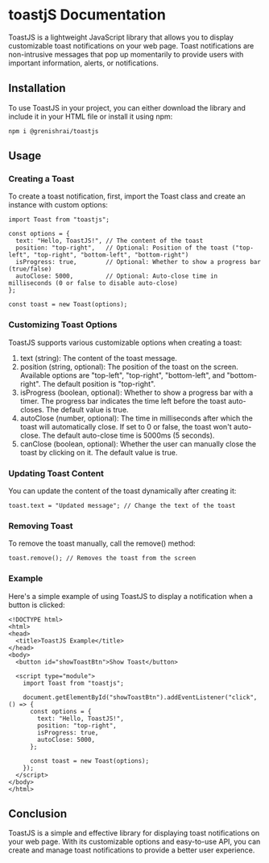 # toastjS Documentation
ToastJS is a lightweight JavaScript library that allows you to display customizable toast notifications on your web page. Toast notifications are non-intrusive messages that pop up momentarily to provide users with important information, alerts, or notifications.

## Installation

To use ToastJS in your project, you can either download the library and include it in your HTML file or install it using npm:
```
npm i @grenishrai/toastjs
```
## Usage
### Creating a Toast
To create a toast notification, first, import the Toast class and create an instance with custom options:
```
import Toast from "toastjs";

const options = {
  text: "Hello, ToastJS!", // The content of the toast
  position: "top-right",   // Optional: Position of the toast ("top-left", "top-right", "bottom-left", "bottom-right")
  isProgress: true,        // Optional: Whether to show a progress bar (true/false)
  autoClose: 5000,         // Optional: Auto-close time in milliseconds (0 or false to disable auto-close)
};

const toast = new Toast(options);
```
### Customizing Toast Options
ToastJS supports various customizable options when creating a toast:
1. text (string): The content of the toast message.
2. position (string, optional): The position of the toast on the screen. Available options are "top-left", "top-right", "bottom-left", and "bottom-right". The default position is "top-right".
3. isProgress (boolean, optional): Whether to show a progress bar with a timer. The progress bar indicates the time left before the toast auto-closes. The default value is true.
4. autoClose (number, optional): The time in milliseconds after which the toast will automatically close. If set to 0 or false, the toast won't auto-close. The default auto-close time is 5000ms (5 seconds).
5. canClose (boolean, optional): Whether the user can manually close the toast by clicking on it. The default value is true.

### Updating Toast Content
You can update the content of the toast dynamically after creating it:
```
toast.text = "Updated message"; // Change the text of the toast
```
### Removing Toast
To remove the toast manually, call the remove() method:
```
toast.remove(); // Removes the toast from the screen
```
### Example
Here's a simple example of using ToastJS to display a notification when a button is clicked:
```
<!DOCTYPE html>
<html>
<head>
  <title>ToastJS Example</title>
</head>
<body>
  <button id="showToastBtn">Show Toast</button>

  <script type="module">
    import Toast from "toastjs";

    document.getElementById("showToastBtn").addEventListener("click", () => {
      const options = {
        text: "Hello, ToastJS!",
        position: "top-right",
        isProgress: true,
        autoClose: 5000,
      };

      const toast = new Toast(options);
    });
  </script>
</body>
</html>
```
## Conclusion
ToastJS is a simple and effective library for displaying toast notifications on your web page. With its customizable options and easy-to-use API, you can create and manage toast notifications to provide a better user experience.
